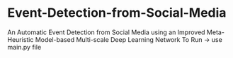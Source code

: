 # Event-Detection-from-Social-Media
An Automatic Event Detection from Social Media using an Improved  Meta-Heuristic Model-based Multi-scale Deep Learning Network
To Run -> use main.py file
